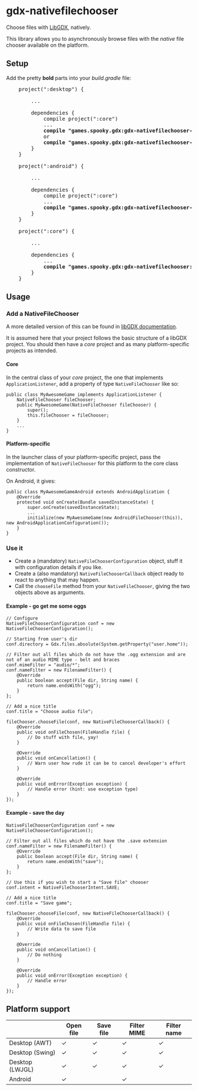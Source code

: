 # gdx-nativefilechooser

Choose files with [LibGDX](https://libgdx.badlogicgames.com/), natively.

This library allows you to asynchronously browse files with the _native_ file chooser available on the platform.

## Setup

Add the pretty **bold** parts into your _build.gradle_ file:

<pre>
    project(":desktop") {
        
        ...
        
        dependencies {
            compile project(":core")
            ...
            <b>compile "games.spooky.gdx:gdx-nativefilechooser-desktop:2.1.0"</b>
            or
            <b>compile "games.spooky.gdx:gdx-nativefilechooser-desktop-lwjgl:2.1.0"</b>
        }
    }
    
    project(":android") {
        
        ...
        
        dependencies {
            compile project(":core")
            ...
            <b>compile "games.spooky.gdx:gdx-nativefilechooser-android:2.1.0"</b>
        }
    }
    
    project(":core") {
        
        ...
        
        dependencies {
            ...
            <b>compile "games.spooky.gdx:gdx-nativefilechooser:2.1.0"</b>
        }
    }
</pre>

## Usage

### Add a NativeFileChooser

A more detailed version of this can be found in [libGDX documentation](https://github.com/libgdx/libgdx/wiki/Interfacing-with-platform-specific-code).

It is assumed here that your project follows the basic structure of a libGDX project.
You should then have a _core_ project and as many platform-specific projects as intended.

#### Core

In the central class of your _core_ project, the one that implements `ApplicationListener`, add a property of type `NativeFileChooser` like so:
    
    public class MyAwesomeGame implements ApplicationListener {
        NativeFileChooser fileChooser;
        public MyAwesomeGame(NativeFileChooser fileChooser) {
            super();
            this.fileChooser = fileChooser;
        }
        ...
    }

#### Platform-specific

In the launcher class of your platform-specific project, pass the implementation of `NativeFileChooser` for this platform to the core class constructor.

On Android, it gives:

    public class MyAwesomeGameAndroid extends AndroidApplication {
        @Override
        protected void onCreate(Bundle savedInstanceState) {
            super.onCreate(savedInstanceState);
            ...
            initialize(new MyAwesomeGame(new AndroidFileChooser(this)), new AndroidApplicationConfiguration());
        }
    }

### Use it

* Create a (mandatory) `NativeFileChooserConfiguration` object, stuff it with configuration details if you like.
* Create a (also mandatory) `NativeFileChooserCallback` object ready to react to anything that may happen.
* Call the `chooseFile` method from your `NativeFileChooser`, giving the two objects above as arguments.

#### Example - go get me some oggs

    // Configure
    NativeFileChooserConfiguration conf = new NativeFileChooserConfiguration();
    
    // Starting from user's dir
    conf.directory = Gdx.files.absolute(System.getProperty("user.home"));
    
    // Filter out all files which do not have the .ogg extension and are not of an audio MIME type - belt and braces
    conf.mimeFilter = "audio/*";
    conf.nameFilter = new FilenameFilter() {
        @Override
        public boolean accept(File dir, String name) {
            return name.endsWith("ogg");
        }
    };
    
    // Add a nice title
    conf.title = "Choose audio file";
    
    fileChooser.chooseFile(conf, new NativeFileChooserCallback() {
        @Override
        public void onFileChosen(FileHandle file) {
            // Do stuff with file, yay!
        }
        
        @Override
        public void onCancellation() {
            // Warn user how rude it can be to cancel developer's effort
        }
        
        @Override
        public void onError(Exception exception) {
            // Handle error (hint: use exception type)
        }
    });

#### Example - save the day

    NativeFileChooserConfiguration conf = new NativeFileChooserConfiguration();
    
    // Filter out all files which do not have the .save extension
    conf.nameFilter = new FilenameFilter() {
        @Override
        public boolean accept(File dir, String name) {
            return name.endsWith("save");
        }
    };

    // Use this if you wish to start a "Save file" chooser
    conf.intent = NativeFileChooserIntent.SAVE;
    
    // Add a nice title
    conf.title = "Save game";
    
    fileChooser.chooseFile(conf, new NativeFileChooserCallback() {
        @Override
        public void onFileChosen(FileHandle file) {
            // Write data to save file
        }
        
        @Override
        public void onCancellation() {
            // Do nothing
        }
        
        @Override
        public void onError(Exception exception) {
            // Handle error
        }
    });

## Platform support

|                 | Open file | Save file | Filter MIME | Filter name |
|-----------------|-----------|-----------|-------------|-------------|
| Desktop (AWT)   | ✓         | ✓         | ✓           | ✓           |
| Desktop (Swing) | ✓         | ✓         | ✓           | ✓           |
| Desktop (LWJGL) | ✓         | ✓         | ✓           | ✓           |
| Android         | ✓         |           | ✓           |             |